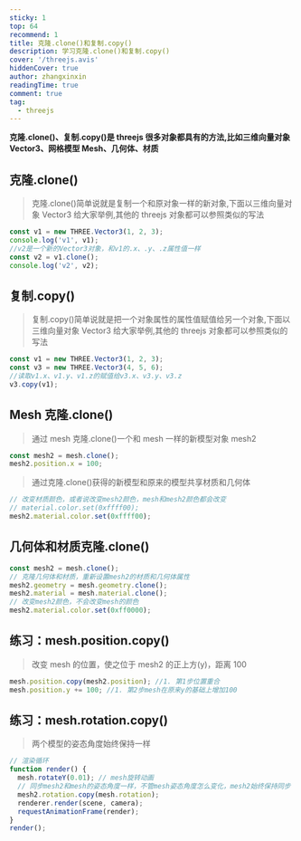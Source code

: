 ```yaml
---
sticky: 1
top: 64
recommend: 1
title: 克隆.clone()和复制.copy()
description: 学习克隆.clone()和复制.copy()
cover: '/threejs.avis'
hiddenCover: true
author: zhangxinxin
readingTime: true
comment: true
tag:
  - threejs
---
```


**克隆.clone()、复制.copy()是 threejs 很多对象都具有的方法,比如三维向量对象 Vector3、网格模型 Mesh、几何体、材质**

## 克隆.clone()

> 克隆.clone()简单说就是复制一个和原对象一样的新对象,下面以三维向量对象 Vector3 给大家举例,其他的 threejs 对象都可以参照类似的写法

```js
const v1 = new THREE.Vector3(1, 2, 3);
console.log('v1', v1);
//v2是一个新的Vector3对象，和v1的.x、.y、.z属性值一样
const v2 = v1.clone();
console.log('v2', v2);
```

## 复制.copy()

> 复制.copy()简单说就是把一个对象属性的属性值赋值给另一个对象,下面以三维向量对象 Vector3 给大家举例,其他的 threejs 对象都可以参照类似的写法

```js
const v1 = new THREE.Vector3(1, 2, 3);
const v3 = new THREE.Vector3(4, 5, 6);
//读取v1.x、v1.y、v1.z的赋值给v3.x、v3.y、v3.z
v3.copy(v1);
```

## Mesh 克隆.clone()

> 通过 mesh 克隆.clone()一个和 mesh 一样的新模型对象 mesh2

```js
const mesh2 = mesh.clone();
mesh2.position.x = 100;
```

> 通过克隆.clone()获得的新模型和原来的模型共享材质和几何体

```js
// 改变材质颜色，或者说改变mesh2颜色，mesh和mesh2颜色都会改变
// material.color.set(0xffff00);
mesh2.material.color.set(0xffff00);
```

## 几何体和材质克隆.clone()

```js
const mesh2 = mesh.clone();
// 克隆几何体和材质，重新设置mesh2的材质和几何体属性
mesh2.geometry = mesh.geometry.clone();
mesh2.material = mesh.material.clone();
// 改变mesh2颜色，不会改变mesh的颜色
mesh2.material.color.set(0xff0000);
```

## 练习：mesh.position.copy()

> 改变 mesh 的位置，使之位于 mesh2 的正上方(y)，距离 100

```js
mesh.position.copy(mesh2.position); //1. 第1步位置重合
mesh.position.y += 100; //1. 第2步mesh在原来y的基础上增加100
```

## 练习：mesh.rotation.copy()

> 两个模型的姿态角度始终保持一样

```js
// 渲染循环
function render() {
  mesh.rotateY(0.01); // mesh旋转动画
  // 同步mesh2和mesh的姿态角度一样，不管mesh姿态角度怎么变化，mesh2始终保持同步
  mesh2.rotation.copy(mesh.rotation);
  renderer.render(scene, camera);
  requestAnimationFrame(render);
}
render();
```
